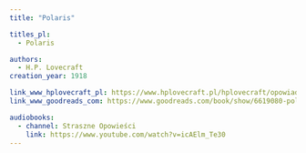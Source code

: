 ```yaml
---
title: "Polaris"

titles_pl:
  - Polaris

authors:
  - H.P. Lovecraft
creation_year: 1918

link_www_hplovecraft_pl: https://www.hplovecraft.pl/hplovecraft/opowiadania-nowele-powiesci/polaris/
link_www_goodreads_com: https://www.goodreads.com/book/show/6619080-polaris

audiobooks:
  - channel: Straszne Opowieści
    link: https://www.youtube.com/watch?v=icAElm_Te30
---
```


